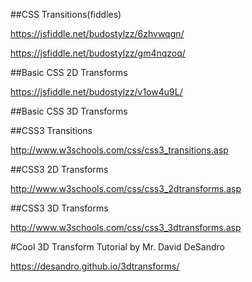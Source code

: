 ##CSS Transitions(fiddles)

https://jsfiddle.net/budostylzz/6zhvwqgn/

https://jsfiddle.net/budostylzz/gm4nqzoq/

##Basic CSS 2D Transforms

https://jsfiddle.net/budostylzz/v1ow4u9L/

##Basic CSS 3D Transforms



##CSS3 Transitions

http://www.w3schools.com/css/css3_transitions.asp

##CSS3 2D Transforms

http://www.w3schools.com/css/css3_2dtransforms.asp

##CSS3 3D Transforms

http://www.w3schools.com/css/css3_3dtransforms.asp


#Cool 3D Transform Tutorial by Mr. David DeSandro

https://desandro.github.io/3dtransforms/


















